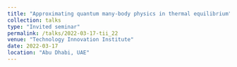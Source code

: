 ```yaml
---
title: "Approximating quantum many-body physics in thermal equilibrium"
collection: talks
type: "Invited seminar"
permalink: /talks/2022-03-17-tii_22
venue: "Technology Innovation Institute"
date: 2022-03-17
location: "Abu Dhabi, UAE"
---
```

